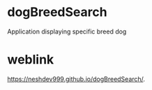 # dogBreedSearch
Application displaying specific breed dog


# weblink
https://neshdev999.github.io/dogBreedSearch/.